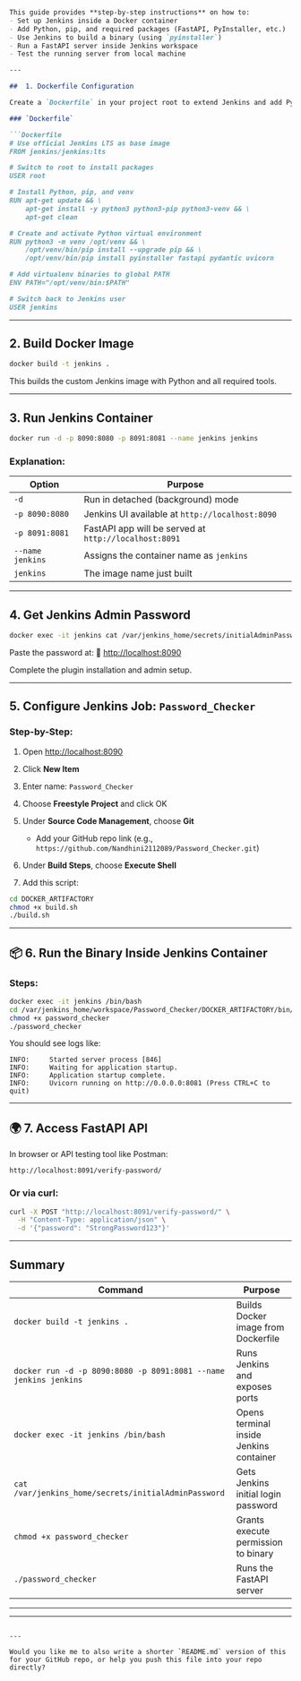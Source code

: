 
````markdown


This guide provides **step-by-step instructions** on how to:
- Set up Jenkins inside a Docker container
- Add Python, pip, and required packages (FastAPI, PyInstaller, etc.)
- Use Jenkins to build a binary (using `pyinstaller`)
- Run a FastAPI server inside Jenkins workspace
- Test the running server from local machine

---

##  1. Dockerfile Configuration

Create a `Dockerfile` in your project root to extend Jenkins and add Python + dependencies.

### `Dockerfile`

```Dockerfile
# Use official Jenkins LTS as base image
FROM jenkins/jenkins:lts

# Switch to root to install packages
USER root

# Install Python, pip, and venv
RUN apt-get update && \
    apt-get install -y python3 python3-pip python3-venv && \
    apt-get clean

# Create and activate Python virtual environment
RUN python3 -m venv /opt/venv && \
    /opt/venv/bin/pip install --upgrade pip && \
    /opt/venv/bin/pip install pyinstaller fastapi pydantic uvicorn

# Add virtualenv binaries to global PATH
ENV PATH="/opt/venv/bin:$PATH"

# Switch back to Jenkins user
USER jenkins
````

---

##  2. Build Docker Image

```bash
docker build -t jenkins .
```

This builds the custom Jenkins image with Python and all required tools.

---

##  3. Run Jenkins Container

```bash
docker run -d -p 8090:8080 -p 8091:8081 --name jenkins jenkins
```

### Explanation:

| Option           | Purpose                                               |
| ---------------- | ----------------------------------------------------- |
| `-d`             | Run in detached (background) mode                     |
| `-p 8090:8080`   | Jenkins UI available at `http://localhost:8090`       |
| `-p 8091:8081`   | FastAPI app will be served at `http://localhost:8091` |
| `--name jenkins` | Assigns the container name as `jenkins`               |
| `jenkins`        | The image name just built                         |

---

##  4. Get Jenkins Admin Password

```bash
docker exec -it jenkins cat /var/jenkins_home/secrets/initialAdminPassword
```

Paste the password at:
🔗 [http://localhost:8090](http://localhost:8090)

Complete the plugin installation and admin setup.

---

##  5. Configure Jenkins Job: `Password_Checker`

### Step-by-Step:

1. Open [http://localhost:8090](http://localhost:8090)
2. Click **New Item**
3. Enter name: `Password_Checker`
4. Choose **Freestyle Project** and click OK
5. Under **Source Code Management**, choose **Git**

   * Add your GitHub repo link (e.g., `https://github.com/Nandhini2112089/Password_Checker.git`)
6. Under **Build Steps**, choose **Execute Shell**
7. Add this script:

```bash
cd DOCKER_ARTIFACTORY
chmod +x build.sh
./build.sh
```

---

## 📦 6. Run the Binary Inside Jenkins Container

### Steps:

```bash
docker exec -it jenkins /bin/bash
cd /var/jenkins_home/workspace/Password_Checker/DOCKER_ARTIFACTORY/bin/password_checker
chmod +x password_checker
./password_checker
```

You should see logs like:

```text
INFO:     Started server process [846]
INFO:     Waiting for application startup.
INFO:     Application startup complete.
INFO:     Uvicorn running on http://0.0.0.0:8081 (Press CTRL+C to quit)
```

---

## 🌍 7. Access FastAPI API

In browser or API testing tool like Postman:

```
http://localhost:8091/verify-password/
```

### Or via curl:

```bash
curl -X POST "http://localhost:8091/verify-password/" \
  -H "Content-Type: application/json" \
  -d '{"password": "StrongPassword123"}'
```

---

## Summary

| Command                                                          | Purpose                                 |
| ---------------------------------------------------------------- | --------------------------------------- |
| `docker build -t jenkins .`                                      | Builds Docker image from Dockerfile     |
| `docker run -d -p 8090:8080 -p 8091:8081 --name jenkins jenkins` | Runs Jenkins and exposes ports          |
| `docker exec -it jenkins /bin/bash`                              | Opens terminal inside Jenkins container |
| `cat /var/jenkins_home/secrets/initialAdminPassword`             | Gets Jenkins initial login password     |
| `chmod +x password_checker`                                      | Grants execute permission to binary     |
| `./password_checker`                                             | Runs the FastAPI server                 |

---



---

```

---

Would you like me to also write a shorter `README.md` version of this for your GitHub repo, or help you push this file into your repo directly?
```
